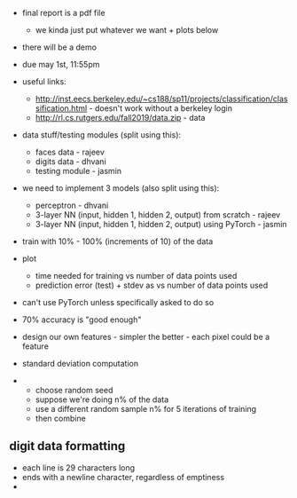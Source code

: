 - final report is a pdf file
	- we kinda just put whatever we want + plots below
- there will be a demo
- due may 1st, 11:55pm
- useful links:
	- http://inst.eecs.berkeley.edu/~cs188/sp11/projects/classification/classification.html - doesn't work without a berkeley login
	- http://rl.cs.rutgers.edu/fall2019/data.zip - data
- data stuff/testing modules (split using this):
  	- faces data - rajeev
  	- digits data - dhvani
  	- testing module - jasmin
- we need to implement 3 models (also split using this):
	- perceptron - dhvani
	- 3-layer NN (input, hidden 1, hidden 2, output) from scratch - rajeev
	- 3-layer NN (input, hidden 1, hidden 2, output) using PyTorch - jasmin
- train with 10% - 100% (increments of 10) of the data

- plot
	- time needed for training vs number of data points used
	- prediction error (test) + stdev as vs number of data points used
- can't use PyTorch unless specifically asked to do so
- 70% accuracy is "good enough"
- design our own features - simpler the better - each pixel could be a feature
- standard deviation computation
- 	- choose random seed
	- suppose we're doing n% of the data
	- use a different random sample n% for 5 iterations of training
	- then combine

## digit data formatting
- each line is 29 characters long
- ends with a newline character, regardless of emptiness
- 
